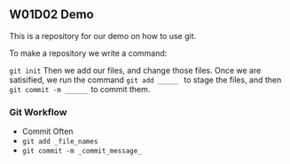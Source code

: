 ## W01D02 Demo

This is a repository for our demo on how to use git.

To make a repository we write a command:

`git init`
Then we add our files, and change those files.
Once we are satisified, we run the command `git add _____ `
to stage the files, and then `git commit -m ______` to commit them.

### Git Workflow

- Commit Often 
- `git add _file_names`
- `git commit -m _commit_message_`

